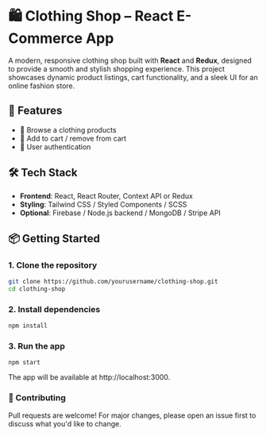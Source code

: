 # 🛍️ Clothing Shop – React E-Commerce App

A modern, responsive clothing shop built with **React** and **Redux**, designed to provide a smooth and stylish shopping experience. This project showcases dynamic product listings, cart functionality, and a sleek UI for an online fashion store.

## 🚀 Features

- 🧥 Browse a  clothing products
- 🛒 Add to cart / remove from cart
- 🔐 User authentication 

## 🛠️ Tech Stack

- **Frontend**: React, React Router, Context API or Redux
- **Styling**: Tailwind CSS / Styled Components / SCSS
- **Optional**: Firebase / Node.js backend / MongoDB / Stripe API

## 📦 Getting Started

### 1. Clone the repository

```bash
git clone https://github.com/yourusername/clothing-shop.git
cd clothing-shop
```
### 2. Install dependencies

```bash
npm install
```

### 3. Run the app
```
npm start
```
The app will be available at http://localhost:3000.

### 🤝 Contributing
Pull requests are welcome! For major changes, please open an issue first to discuss what you'd like to change.
